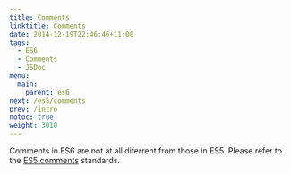 ```yaml
---
title: Comments
linktitle: Comments
date: 2014-12-19T22:46:46+11:00
tags:
  - ES6
  - Comments
  - JSDoc
menu:
  main:
    parent: es6
next: /es5/comments
prev: /intro
notoc: true
weight: 3010
---
```


Comments in ES6 are not at all diferrent from those in ES5.
Please refer to the [ES5 comments](/es5/comments) standards.
